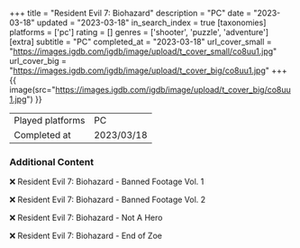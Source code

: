 +++
title = "Resident Evil 7: Biohazard"
description = "PC"
date = "2023-03-18"
updated = "2023-03-18"
in_search_index = true
[taxonomies]
platforms = ['pc']
rating = []
genres = ['shooter', 'puzzle', 'adventure']
[extra]
subtitle = "PC"
completed_at = "2023-03-18"
url_cover_small = "https://images.igdb.com/igdb/image/upload/t_cover_small/co8uu1.jpg"
url_cover_big = "https://images.igdb.com/igdb/image/upload/t_cover_big/co8uu1.jpg"
+++
{{ image(src="https://images.igdb.com/igdb/image/upload/t_cover_big/co8uu1.jpg") }}

|              |            |
| ------------ | ---------- |
| Played platforms    | PC |
| Completed at | 2023/03/18 |



### Additional Content


❌ Resident Evil 7: Biohazard - Banned Footage Vol. 1

❌ Resident Evil 7: Biohazard - Banned Footage Vol. 2

❌ Resident Evil 7: Biohazard - Not A Hero

❌ Resident Evil 7: Biohazard - End of Zoe
